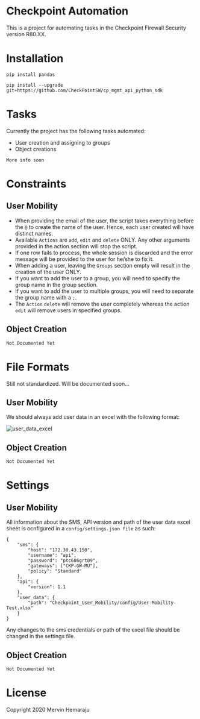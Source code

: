 # Checkpoint Automation

This is a project for automating tasks in the Checkpoint Firewall Security version R80.XX.


# Installation

```pip install pandas```

```pip install --upgrade git+https://github.com/CheckPointSW/cp_mgmt_api_python_sdk```

# Tasks

Currently the project has the following tasks automated:

- User creation and assigning to groups
- Object creations

```More info soon ```

# Constraints

## User Mobility
- When providing the email of the user, the script takes everything before the ```@``` to create the name of the user. Hence, each user created will have distinct names.
- Available ```Actions``` are ```add```, ```edit``` and ```delete``` ONLY. Any other arguments provided in the action section will stop the script.
- If one row fails to process, the whole session is discarded and the error message will be provided to the user for he/she to fix it.
 - When adding a user, leaving the ```Groups``` section empty will result in the creation of the user ONLY.
- If you want to add the user to a group, you will need to specify the group name in the group section.
- If you want to add the user to multiple groups, you will need to separate the group name with a ```;```.
- The ```Action``` ```delete``` will remove the user completely whereas the action ```edit``` will remove users in specified groups.

## Object Creation
```Not Documented Yet ```
# File Formats
Still not standardized. Will be documented soon...

## User Mobility
We should always add user data in an excel with the following format:

![user_data_excel](Checkpoint_User_Mobility\screenshots\format_excel_user_data.png)

## Object Creation

```Not Documented Yet ```


# Settings

## User Mobility

All information about the SMS, API version and path of the user data excel sheet is ocnfigured in a ```config/settings.json file``` as such:

```
{
    "sms": {
        "host": "172.30.43.150",
        "username": "api",
        "password": "ptc686grt09",
        "gateways": ["CKP-GW-MU"],
        "policy": "Standard"
    },
    "api": {
        "version": 1.1
    },
    "user_data": {
        "path": "Checkpoint_User_Mobility/config/User-Mobility-Test.xlsx"
    }
}
```

Any changes to the sms credentials or path of the excel file should be changed in the settings file.


## Object Creation

```Not Documented Yet ```

# License
Copyright 2020 Mervin Hemaraju
